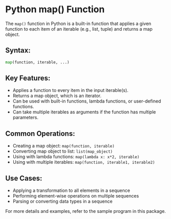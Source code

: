 # Python map() Function

The `map()` function in Python is a built-in function that applies a given function to each item of an iterable (e.g., list, tuple) and returns a map object.

## Syntax:
```python
map(function, iterable, ...)
```

## Key Features:
- Applies a function to every item in the input iterable(s).
- Returns a map object, which is an iterator.
- Can be used with built-in functions, lambda functions, or user-defined functions.
- Can take multiple iterables as arguments if the function has multiple parameters.

## Common Operations:
- Creating a map object: `map(function, iterable)`
- Converting map object to list: `list(map_object)`
- Using with lambda functions: `map(lambda x: x*2, iterable)`
- Using with multiple iterables: `map(function, iterable1, iterable2)`

## Use Cases:
- Applying a transformation to all elements in a sequence
- Performing element-wise operations on multiple sequences
- Parsing or converting data types in a sequence

For more details and examples, refer to the sample program in this package.
